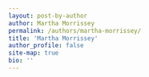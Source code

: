 ```yaml
---
layout: post-by-author
author: Martha Morrissey
permalink: /authors/martha-morrissey/
title: 'Martha Morrissey'
author_profile: false
site-map: true
bio: ''
---
```

